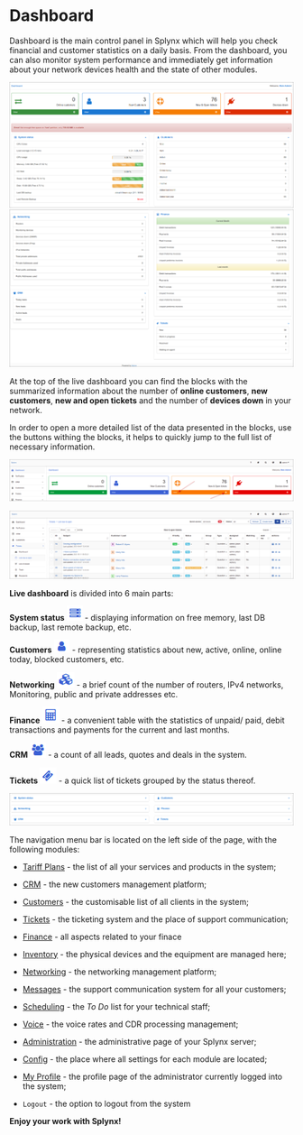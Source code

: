 Dashboard
=========

Dashboard is the main control panel in Splynx which will help you check financial and customer statistics on a daily basis. From the dashboard, you can also monitor system performance and immediately get information about your network devices health and the state of other modules.

![Dashboard1](dashboard1.png)
![Dashboard2](dashboard2.png)

At the top of the live dashboard you can find the blocks with the summarized information about the number of **online customers**, **new customers**, **new and open tickets** and the number of **devices down** in your network.

In order to open a more detailed list of the data presented in the blocks, use the buttons withing the blocks, it helps to quickly jump to the full list of necessary information.

![Screenshot](dashboard3.png)

![Screenshot](dashboard4.png)

**Live dashboard** is divided into 6 main parts:

**System status** <icon class="image-icon">![icon](system_status.png)</icon> - displaying information on free memory, last DB backup, last remote backup, etc.

**Customers** <icon class="image-icon">![icon](customers.png)</icon> - representing statistics about new, active, online, online today, blocked customers, etc.

**Networking** <icon class="image-icon">![icon](networking.png)</icon> - a brief count of the number of routers, IPv4 networks, Monitoring, public and private addresses etc.

**Finance** <icon class="image-icon">![icon](finance.png)</icon> - a convenient table with the statistics of unpaid/ paid, debit transactions and payments for the current and last months.

**CRM** <icon class="image-icon">![icon](crm.png)</icon> - a count of all leads, quotes and deals in the system.

**Tickets** <icon class="image-icon">![icon](tickets.png)</icon> - a quick list of tickets grouped by the status thereof.

![Dashboard1](dashboard5.png)

The navigation menu bar is located on the left side of the page, with the following modules:

- [Tariff Plans](configuring_tariff_plans/configuring_tariff_plans.md) - the list of all your services and products in the system;

- [CRM](crm/crm.md) - the new customers management platform;

- [Customers](customer_management/customer_management.md) - the customisable list of all clients in the system;

- [Tickets](tickets/tickets.md) - the ticketing system and the place of support communication;

- [Finance](finance/finance.md) - all aspects related to your finace

- [Inventory](inventory/inventory.md) - the physical devices and the equipment are managed here;

- [Networking](networking/networking.md) - the networking management platform;

- [Messages](support_messages/support_messages.md) - the support communication system for all your customers;

- [Scheduling](scheduling/scheduling.md) - the *To Do* list for your technical staff;

- [Voice](voice/voice.md) - the voice rates and CDR processing management;

- [Administration](administration/administration.md) - the administrative page of your Splynx server;

- [Config](configuration/configuration.md) - the place where all settings for each module are located;

- [My Profile](my_profile/my_profile.md) - the profile page of the administrator currently logged into the system;

- `Logout` - the option to logout from the system


**Enjoy your work with Splynx!**
